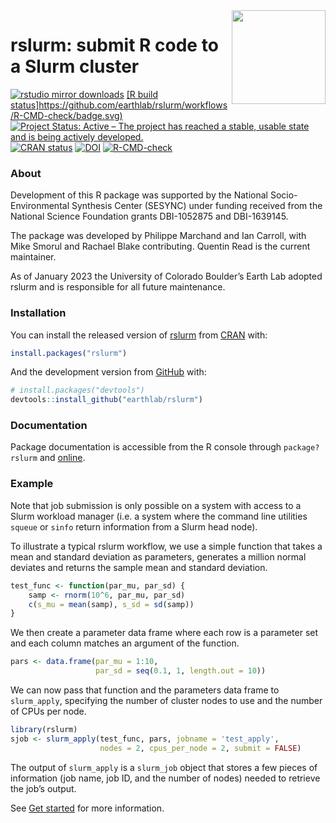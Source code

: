 
<!-- README.md is generated from README.Rmd. Please edit that file -->

<img src="logo_slurm.png" align="right" width=150px>

# rslurm: submit R code to a Slurm cluster

<!-- badges: start -->

[![rstudio mirror
downloads](https://cranlogs.r-pkg.org/badges/rslurm)](https://CRAN.R-project.org/package=rslurm)
[\[R build
status\]https://github.com/earthlab/rslurm/workflows/R-CMD-check/badge.svg)](https://github.com/earthlab/rslurm/actions)
[![Project Status: Active – The project has reached a stable, usable
state and is being actively
developed.](https://www.repostatus.org/badges/latest/active.svg)](https://www.repostatus.org/#active)
[![CRAN
status](https://www.r-pkg.org/badges/version/rslurm)](https://CRAN.R-project.org/package=rslurm)
[![DOI](https://zenodo.org/badge/37485241.svg)](https://zenodo.org/badge/latestdoi/37485241)
[![R-CMD-check](https://github.com/earthlab/rslurm/actions/workflows/R-CMD-check.yaml/badge.svg)](https://github.com/earthlab/rslurm/actions/workflows/R-CMD-check.yaml)
<!-- badges: end -->

### About

Development of this R package was supported by the National
Socio-Environmental Synthesis Center (SESYNC) under funding received
from the National Science Foundation grants DBI-1052875 and DBI-1639145.

The package was developed by Philippe Marchand and Ian Carroll, with
Mike Smorul and Rachael Blake contributing. Quentin Read is the current
maintainer.

As of January 2023 the University of Colorado Boulder’s Earth Lab
adopted rslurm and is responsible for all future maintenance.

### Installation

You can install the released version of
[rslurm](https://cran.r-project.org/package=rslurm) from
[CRAN](https://CRAN.R-project.org) with:

``` r
install.packages("rslurm")
```

And the development version from
[GitHub](https://github.com/earthlab/rslurm) with:

``` r
# install.packages("devtools")
devtools::install_github("earthlab/rslurm")
```

### Documentation

Package documentation is accessible from the R console through
`package?rslurm` and [online](https://earthlab.github.io/rslurm).

### Example

Note that job submission is only possible on a system with access to a
Slurm workload manager (i.e. a system where the command line utilities
`squeue` or `sinfo` return information from a Slurm head node).

To illustrate a typical rslurm workflow, we use a simple function that
takes a mean and standard deviation as parameters, generates a million
normal deviates and returns the sample mean and standard deviation.

``` r
test_func <- function(par_mu, par_sd) {
    samp <- rnorm(10^6, par_mu, par_sd)
    c(s_mu = mean(samp), s_sd = sd(samp))
}
```

We then create a parameter data frame where each row is a parameter set
and each column matches an argument of the function.

``` r
pars <- data.frame(par_mu = 1:10,
                   par_sd = seq(0.1, 1, length.out = 10))
```

We can now pass that function and the parameters data frame to
`slurm_apply`, specifying the number of cluster nodes to use and the
number of CPUs per node.

``` r
library(rslurm)
sjob <- slurm_apply(test_func, pars, jobname = 'test_apply',
                    nodes = 2, cpus_per_node = 2, submit = FALSE)
```

The output of `slurm_apply` is a `slurm_job` object that stores a few
pieces of information (job name, job ID, and the number of nodes) needed
to retrieve the job’s output.

See [Get
started](https://sesync-ci.github.io/rslurm/articles/rslurm.html) for
more information.
